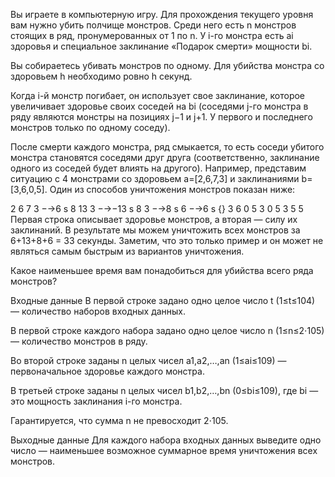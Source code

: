 ﻿Вы играете в компьютерную игру. Для прохождения текущего уровня вам нужно убить полчище монстров. Среди него есть n монстров стоящих в ряд, пронумерованных от 1 по n. У i-го монстра есть ai здоровья и специальное заклинание «Подарок смерти» мощности bi.

Вы собираетесь убивать монстров по одному. Для убийства монстра со здоровьем h необходимо ровно h секунд.

Когда i-й монстр погибает, он использует свое заклинание, которое увеличивает здоровье своих соседей на bi (соседями j-го монстра в ряду являются монстры на позициях j−1 и j+1. У первого и последнего монстров только по одному соседу).

После смерти каждого монстра, ряд смыкается, то есть соседи убитого монстра становятся соседями друг друга (соответственно, заклинание одного из соседей будет влиять на другого). Например, представим ситуацию с 4 монстрами со здоровьем a=[2,6,7,3] и заклинаниями b=[3,6,0,5]. Один из способов уничтожения монстров показан ниже:

2	6	7	3	−→6 s	8	13	3	−→−13 s	8	3	−→8 s	6	−→6 s	{}
3	6	0	5	3	0	5	3	5	5	
Первая строка описывает здоровье монстров, а вторая — силу их заклинаний.
В результате мы можем уничтожить всех монстров за 6+13+8+6 = 33 секунды. Заметим, что это только пример и он может не являться самым быстрым из вариантов уничтожения.

Какое наименьшее время вам понадобиться для убийства всего ряда монстров?

Входные данные
В первой строке задано одно целое число t (1≤t≤104) — количество наборов входных данных.

В первой строке каждого набора задано одно целое число n (1≤n≤2⋅105) — количество монстров в ряду.

Во второй строке заданы n целых чисел a1,a2,…,an (1≤ai≤109) — первоначальное здоровье каждого монстра.

В третьей строке заданы n целых чисел b1,b2,…,bn (0≤bi≤109), где bi — это мощность заклинания i-го монстра.

Гарантируется, что сумма n не превосходит 2⋅105.

Выходные данные
Для каждого набора входных данных выведите одно число  — наименьшее возможное суммарное время уничтожения всех монстров.